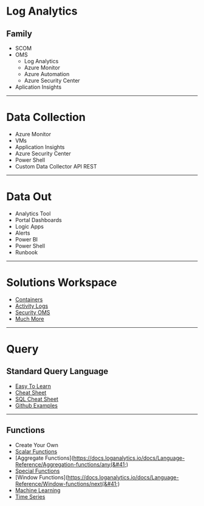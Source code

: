 # Log Analytics

## Family
  * SCOM 
  * OMS 
      * Log Analytics
      * Azure Monitor
      * Azure Automation
      * Azure Security Center 
  * Aplication Insights
---

# Data Collection
* Azure Monitor
* VMs
* Application Insights
* Azure Security Center
* Power Shell
* Custom Data Collector API REST

---
# Data Out
* Analytics Tool
* Portal Dashboards
* Logic Apps
* Alerts
* Power BI
* Power Shell
* Runbook
---
# Solutions Workspace
* [Containers](https://docs.microsoft.com/en-us/azure/log-analytics/log-analytics-containers)
* [Activity Logs](https://docs.microsoft.com/en-us/azure/log-analytics/log-analytics-activity)
* [Security OMS](https://docs.microsoft.com/en-us/azure/operations-management-suite/oms-security-getting-started)
* [Much More](https://docs.microsoft.com/en-us/azure/log-analytics/log-analytics-add-solutions)
---
# Query

## Standard Query Language
*  [Easy To Learn](https://portal.loganalytics.io/demo#/discover/home)
*  [Cheat Sheet](https://docs.loganalytics.io/docs/Learn/References/SQL-to-Azure-Log-Analytics)
*  [SQL Cheat Sheet](https://docs.loganalytics.io/docs/Learn/References/SQL-to-Azure-Log-Analytics)
*  [Github Examples](https://github.com/MicrosoftDocs/LogAnalyticsExamples)
---
## Functions
* Create Your Own
* [Scalar Functions](https://docs.loganalytics.io/docs/Language-Reference/Scalar-functions)
* [Aggregate Functions](https://docs.loganalytics.io/docs/Language-Reference/Aggregation-functions/any(&#41;)
* [Special Functions](https://docs.loganalytics.io/docs/Language-Reference/Special-functions/materialize-function)
* [Window Functions](https://docs.loganalytics.io/docs/Language-Reference/Window-functions/next(&#41;)
* [Machine Learning](https://docs.loganalytics.io/docs/Language-Reference/Machine-Learning-and-Time-Series-Analysis/autocluster)
* [Time Series](https://docs.loganalytics.io/docs/Language-Reference/Machine-Learning-and-Time-Series-Analysis/time-series-analysis/make-series-operator)



